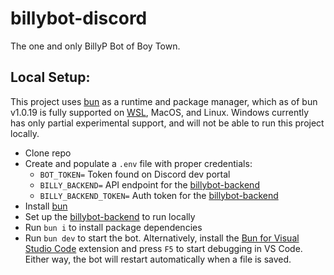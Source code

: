 # billybot-discord

The one and only BillyP Bot of Boy Town.

## Local Setup:

This project uses [bun](https://bun.sh) as a runtime and package manager, which as of bun v1.0.19 is fully supported on [WSL](https://learn.microsoft.com/en-us/windows/wsl/install), MacOS, and Linux. Windows currently has only partial experimental support, and will not be able to run this project locally.

-   Clone repo
-   Create and populate a `.env` file with proper credentials:
    -   `BOT_TOKEN=` Token found on Discord dev portal
    -   `BILLY_BACKEND=` API endpoint for the [billybot-backend](https://github.com/BillyP-Bot/billybot-backend)
    -   `BILLY_BACKEND_TOKEN=` Auth token for the [billybot-backend](https://github.com/BillyP-Bot/billybot-backend)
-   Install [bun](https://bun.sh/)
-   Set up the [billybot-backend](https://github.com/BillyP-Bot/billybot-backend) to run locally
-   Run `bun i` to install package dependencies
-   Run `bun dev` to start the bot. Alternatively, install the [Bun for Visual Studio Code](https://marketplace.visualstudio.com/items?itemName=oven.bun-vscode) extension and press `F5` to start debugging in VS Code. Either way, the bot will restart automatically when a file is saved.
